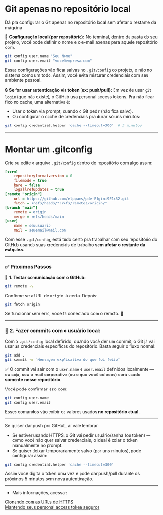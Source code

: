 # Git apenas no repositório local

Dá pra configurar o Git apenas no repositório local sem afetar o restante da máquina

📌 **Configuração local (por repositório):**
No terminal, dentro da pasta do seu projeto, você pode definir o nome e o e-mail apenas para aquele repositório com:

```bash
git config user.name "Seu Nome"
git config user.email "voce@empresa.com"
```

Essas configurações vão ficar salvas no `.git/config` do projeto, e não no sistema como um todo. Assim, você evita misturar credenciais com seu ambiente pessoal.

🔒 **Se for usar autenticação via token (ex: push/pull):**
Em vez de usar `git login` (que não existe), o GitHub usa personal access tokens. Pra não ficar fixo no cache, uma alternativa é:

- Usar o token via prompt, quando o Git pedir (não fica salvo).
- Ou configurar o cache de credenciais pra durar só uns minutos:

```bash
git config credential.helper 'cache --timeout=300'  # 5 minutos
```
___

# Montar um .gitconfig

Crie ou edite o arquivo `.git/config` dentro do repositório com algo assim:

```ini
[core]
	repositoryformatversion = 0
	filemode = true
	bare = false
	logallrefupdates = true
[remote "origin"]
	url = https://github.com/elppans/pdv-Elgini9E1x32.git
	fetch = +refs/heads/*:refs/remotes/origin/*
[branch "main"]
	remote = origin
	merge = refs/heads/main
[user]
	name = seuusuario
	mail = seuemail@mail.com
```

Com esse `.git/config`, está tudo certo pra trabalhar com seu repositório do GitHub usando suas credenciais de trabalho **sem afetar o restante da máquina**.  

---

### ✅ **Próximos Passos**

🔄 **1. Testar comunicação com o GitHub:**

```bash
git remote -v
```

Confirme se a URL de `origin` tá certa. Depois:

```bash
git fetch origin
```

Se funcionar sem erro, você tá conectado com o remoto. 🎯

---

### 📝 **2. Fazer commits com o usuário local:**

Com o `.git/config` local definido, quando você der um commit, o Git já vai usar as credenciais específicas do repositório. Basta seguir o fluxo normal:

```bash
git add .
git commit -m "Mensagem explicativa do que foi feito"
```

✅ O commit vai sair com o `user.name` e `user.email` definidos localmente — ou seja, seu e-mail corporativo (ou o que você colocou) será usado **somente nesse repositório**.

Você pode confirmar isso com:

```bash
git config user.name
git config user.email
```

Esses comandos vão exibir os valores usados **no repositório atual**.

---

Se quiser dar push pro GitHub, aí vale lembrar:

- Se estiver usando HTTPS, o Git vai pedir usuário/senha (ou token) — como você não quer salvar credenciais, o ideal é colar o token manualmente no prompt.
- Se quiser deixar temporariamente salvo (por uns minutos), pode configurar assim:

```bash
git config credential.helper 'cache --timeout=300'
```

Assim você digita o token uma vez e pode dar push/pull durante os próximos 5 minutos sem nova autenticação.

---

- Mais informações, acessar:  

[Clonando com as URLs de HTTPS](https://docs.github.com/get-started/getting-started-with-git/about-remote-repositories#cloning-with-https-urls)  
[Mantendo seus personal access token seguros](https://docs.github.com/pt/authentication/keeping-your-account-and-data-secure/managing-your-personal-access-tokens#keeping-your-personal-access-tokens-secure)  
